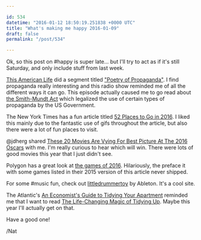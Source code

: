 ```yaml
---

id: 534
datetime: "2016-01-12 18:50:19.251838 +0000 UTC"
title: "What's making me happy 2016-01-09"
draft: false
permalink: "/post/534"

---
```


Ok, so this post on #happy is super late... but I'll try to act as if it's still Saturday, and only include stuff from last week.

[This American Life](http://www.thisamericanlife.org) did a segment titled ["Poetry of Propaganda"](http://www.thisamericanlife.org/radio-archives/episode/575/poetry-of-propaganda). I find propaganda really interesting and this radio show reminded me of all the different ways it can go. This episode actually caused me to go read about [the Smith-Mundt Act](https://en.wikipedia.org/wiki/Smith%!E(MISSING)2%93Mundt_Act) which legalized the use of certain types of propaganda by the US Government.


The New York Times has a fun article titled [52 Places to Go in 2016](http://www.nytimes.com/interactive/2016/01/07/travel/places-to-visit.html). I liked this mainly due to the fantastic use of gifs throughout the article, but also there were a lot of fun places to visit.

@jdherg shared [These 20 Movies Are Vying For Best Picture At The 2016 Oscars](http://www.huffingtonpost.com/entry/best-picture-oscars-2016_568e6a92e4b0cad15e638593) with me. I'm really curious to hear which will win. There were lots of good movies this year that I just didn't see.

Polygon has a great look at [the games of 2016](http://www.polygon.com/a/2016-game-preview-100-games/introduction-and-video-special). Hilariously, the preface it with some games listed in their 2015 version of this article never shipped.

For some #music fun, check out [littledrummertoy](http://littledrummertoy.ableton.com/) by Ableton. It's a cool site.

The Atlantic's [An Economist's Guide to Tidying Your Apartment](http://www.theatlantic.com/business/archive/2015/05/an-economist-reads-marie-kondo/392921/?single_page=true) reminded me that I want to read [The Life-Changing Magic of Tidying Up](https://www.goodreads.com/book/show/22318578-the-life-changing-magic-of-tidying-up). Maybe this year I'll actually get on that.

Have a good one!

/Nat
